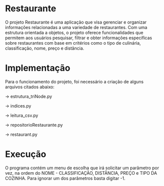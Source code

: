 # Restaurante
O projeto Restaurante é uma aplicação que visa gerenciar e organizar informações relacionadas a uma variedade de restaurantes. Com uma estrutura orientada a objetos, o projeto oferece funcionalidades que permitem aos usuários pesquisar, filtrar e obter informações específicas sobre restaurantes com base em critérios como o tipo de culinária, classificação, nome, preço e distância.

# Implementação
Para o funcionamento do projeto, foi necessário a criação de alguns arquivos citados abaixo:

-> estrutura_triNode.py

-> indices.py

-> leitura_csv.py

-> repositorioRestaurante.py

-> restaurant.py

# Execução

O programa contém um menu de escolha que irá solicitar um parâmetro por vez, na ordem do NOME - CLASSIFICAÇÃO, DISTÂNCIA, PREÇO e TIPO DA COZINHA. Para ignorar um dos parâmetros basta digitar -1.
